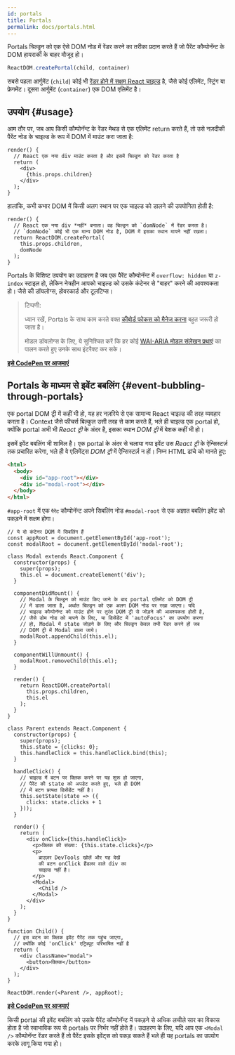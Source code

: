 ```yaml
---
id: portals
title: Portals
permalink: docs/portals.html
---
```


Portals चिल्ड्रन को एक ऐसे DOM नोड में रेंडर करने का तरीका प्रदान करते हैं जो पैरेंट कौम्पोनॅन्ट के DOM हायरार्की के बाहर मौजूद हो।

```js
ReactDOM.createPortal(child, container)
```

सबसे पहला आर्गुमेंट (`child`) कोई भी [रेंडर होने में सक्षम React चाइल्ड](/docs/react-component.html#render) है, जैसे कोई एलिमेंट, स्ट्रिंग या फ्रेगमेंट। दूसरा आर्गुमेंट (`container`) एक DOM एलिमेंट है।

## उपयोग {#usage}

आम तौर पर, जब आप किसी कौम्पोनॅन्ट के रेंडर मेथड से एक एलिमेंट return करते हैं, तो उसे नज़दीकी पैरेंट नोड के चाइल्ड के रूप में DOM में माउंट करा जाता है:

```js{4,6}
render() {
  // React एक नया div माउंट करता है और इसमें चिल्ड्रन को रेंडर करता है
  return (
    <div>
      {this.props.children}
    </div>
  );
}
```

हालांकि, कभी कभार DOM में किसी अलग स्थान पर एक चाइल्ड को डालने की उपयोगिता होती है:

```js{6}
render() {
  // React एक नया div *नहीं* बनाता। वह चिल्ड्रन को `domNode` में रेंडर करता है।
  // `domNode` कोई भी एक मान्य DOM नोड है, DOM में इसका स्थान मायने नहीं रखता।
  return ReactDOM.createPortal(
    this.props.children,
    domNode
  );
}
```

Portals के विशिष्ट उपयोग का उदाहरण है जब एक पैरेंट कौम्पोनॅन्ट में `overflow: hidden` या `z-index` स्टाइल हो, लेकिन नेत्रहीन आपको चाइल्ड को उसके कंटेनर से "बाहर" करने की आवश्यकता हो। जैसे की डॉयलोग्स, होवरकार्ड और टूलटिप्स।

> टिप्पणी:
>
> ध्यान रखें, Portals के साथ काम करते वक्त [कीबोर्ड फोकस को मैनेज करना](/docs/accessibility.html#programmatically-managing-focus) बहुत जरूरी हो जाता है।
>
> मोडल डॉयलोग्स के लिए, ये सुनिश्चित करें कि हर कोई [WAI-ARIA मोडल संलेखन प्रथाएं](https://www.w3.org/TR/wai-aria-practices-1.1/#dialog_modal) का पालन करते हुए उनके साथ इंटरैक्ट कर सके।

[**इसे CodePen पर आजमाएं**](https://codepen.io/gaearon/pen/yzMaBd)

## Portals के माध्यम से इवेंट बबलिंग {#event-bubbling-through-portals}

एक portal DOM ट्री में कहीं भी हो, यह हर नज़रिये से एक सामान्य React चाइल्ड की तरह व्यवहार करता है। Context जैसे फीचर्स बिल्कुल उसी तरह से काम करते हैं, भले ही चाइल्ड एक portal हो, क्योंकि portal अभी भी *React ट्री* के अंदर है, इसका स्थान *DOM ट्री* में बेशक कहीं भी हो।

इसमें इवेंट बबलिंग भी शामिल है। एक portal के अंदर से चलाया गया इवेंट उस *React ट्री* के ऐन्सिस्टर्ज़ तक प्रचारित करेगा, भले ही वे एलिमेंट्स *DOM ट्री* में ऐन्सिस्टर्ज़ न हों। निम्न HTML ढांचे को मानते हुए:

```html
<html>
  <body>
    <div id="app-root"></div>
    <div id="modal-root"></div>
  </body>
</html>
```

`#app-root` में एक `पैरेंट` कौम्पोनॅन्ट अपने सिबलिंग नोड `#modal-root` से एक अज्ञात बबलिंग इवेंट को पकड़ने में सक्षम होगा।


```js{26-29,40-47,51,58-60,67-68,71}
// ये दो कंटेनर DOM में सिबलिंग हैं
const appRoot = document.getElementById('app-root');
const modalRoot = document.getElementById('modal-root');

class Modal extends React.Component {
  constructor(props) {
    super(props);
    this.el = document.createElement('div');
  }

  componentDidMount() {
    // Modal के चिल्ड्रन को माउंट किए जाने के बाद portal एलिमेंट को DOM ट्री
    // में डाला जाता है, अर्थात चिल्ड्रन को एक अलग DOM नोड पर रखा जाएगा। यदि
    // चाइल्ड कौम्पोनॅन्ट को माउंट होने पर तुरंत DOM ट्री से जोड़ने की आवश्यकता होती है,
    // जैसे डोम नोड को मापने के लिए, या डिसेंडेंट में 'autoFocus' का उपयोग करना
    // हो, Modal में state जोड़ने के लिए और चिल्ड्रन केवल तभी रेंडर करने हों जब
    // DOM ट्री में Modal डाला जाये।
    modalRoot.appendChild(this.el);
  }

  componentWillUnmount() {
    modalRoot.removeChild(this.el);
  }

  render() {
    return ReactDOM.createPortal(
      this.props.children,
      this.el
    );
  }
}

class Parent extends React.Component {
  constructor(props) {
    super(props);
    this.state = {clicks: 0};
    this.handleClick = this.handleClick.bind(this);
  }

  handleClick() {
    // चाइल्ड में बटन पर क्लिक करने पर यह शुरू हो जाएगा,
    // पैरेंट की state को अपडेट करते हुए, भले ही DOM
    // में बटन प्रत्यक्ष डिसेंडेंट नहीं है।
    this.setState(state => ({
      clicks: state.clicks + 1
    }));
  }

  render() {
    return (
      <div onClick={this.handleClick}>
        <p>क्लिक की संख्या: {this.state.clicks}</p>
        <p>
          ब्राउज़र DevTools खोलें और यह देखें 
          की बटन onClick हैंडलर वाले div का 
          चाइल्ड नहीं है।
        </p>
        <Modal>
          <Child />
        </Modal>
      </div>
    );
  }
}

function Child() {
  // इस बटन का क्लिक इवेंट पैरेंट तक पहुंच जाएगा,
  // क्योंकि कोई 'onClick' एट्रिब्यूट परिभाषित नहीं है
  return (
    <div className="modal">
      <button>क्लिक</button>
    </div>
  );
}

ReactDOM.render(<Parent />, appRoot);
```

[**इसे CodePen पर आजमाएं**](https://codepen.io/gaearon/pen/jGBWpE)

किसी portal की इवेंट बबलिंग को उसके पैरेंट कौम्पोनॅन्ट में पकड़ने से अधिक लचीले सार का विकास होता है जो स्वाभाविक रूप से portals पर निर्भर नहीं होते हैं। उदाहरण के लिए, यदि आप एक `<Modal />` कौम्पोनॅन्ट रेंडर करते हैं तो पैरेंट इसके इवेंट्स को पकड़ सकते हैं भले ही यह portals का उपयोग करके लागू किया गया हो।
